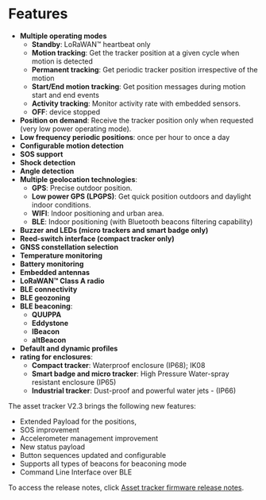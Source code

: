 # Features

-   **Multiple operating modes**
    -   **Standby**: LoRaWAN™ heartbeat only
    -   **Motion tracking**: Get the tracker position at a given cycle when motion is detected
    -   **Permanent tracking**: Get periodic tracker position irrespective of the motion
    -   **Start/End motion tracking**: Get position messages during motion start and end events
    -   **Activity tracking**: Monitor activity rate with embedded  sensors.
    -   **OFF**: device stopped
-   **Position on demand**: Receive the tracker position only when requested (very low power operating mode).
-   **Low frequency periodic positions**: once per hour to once a day
-   **Configurable motion detection**
-   **SOS support**
-   **Shock detection**
-   **Angle detection**
-   **Multiple geolocation technologies**:
    -   **GPS**: Precise outdoor position.
    -   **Low power GPS (LPGPS)**: Get quick position outdoors and daylight indoor conditions.
    -   **WIFI**: Indoor positioning and urban area.
    -   **BLE**: Indoor positioning (with Bluetooth beacons filtering capability)
-   **Buzzer and LEDs (micro trackers and smart badge only)**
-   **Reed-switch interface (compact tracker only)**
-   **GNSS constellation selection**
-   **Temperature monitoring**
-   **Battery monitoring**
-   **Embedded antennas**
-   **LoRaWAN™ Class A radio**
-   **BLE connectivity**
-   **BLE geozoning**
-   **BLE beaconing**:
	-   **QUUPPA**
	-   **Eddystone**
	-   **IBeacon**
	-   **altBeacon**
-   **Default and dynamic profiles**
-   **rating for enclosures**:
    -   **Compact tracker**: Waterproof enclosure (IP68); IK08
    -   **Smart badge and micro tracker**: High Pressure Water-spray resistant enclosure (IP65)
    -   **Industrial tracker**: Dust-proof and powerful water jets - (IP66)

The asset tracker V2.3 brings the following new features:

-   Extended Payload for the positions,
-   SOS improvement
-   Accelerometer management improvement
-   New status payload
-   Button sequences updated and configurable
-   Supports all types of beacons for beaconing mode
-   Command Line Interface over BLE

To access the release notes, click [Asset tracker firmware release notes](https://actilitysa.sharepoint.com/:f:/t/aby/ElJzs_L4X5lDviZbdDBi10wBd9F2VUP19HY52fMxh4Z35g?e=xTkQzY).